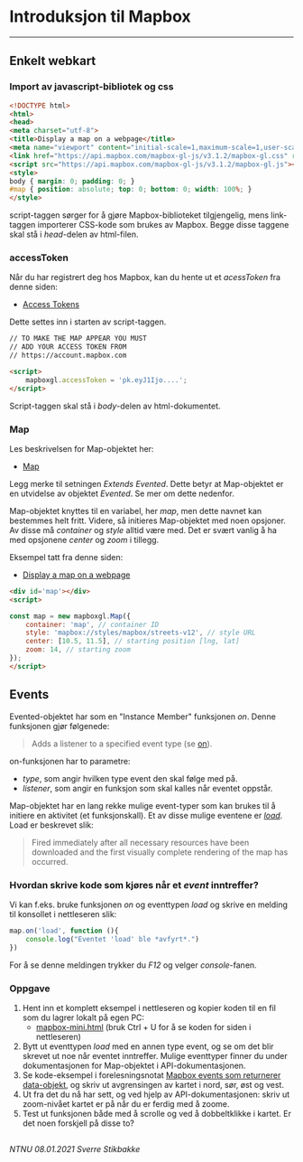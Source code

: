 # Introduksjon til Mapbox

---

## Enkelt webkart

### Import av javascript-bibliotek og css

```html
<!DOCTYPE html>
<html>
<head>
<meta charset="utf-8">
<title>Display a map on a webpage</title>
<meta name="viewport" content="initial-scale=1,maximum-scale=1,user-scalable=no">
<link href="https://api.mapbox.com/mapbox-gl-js/v3.1.2/mapbox-gl.css" rel="stylesheet">
<script src="https://api.mapbox.com/mapbox-gl-js/v3.1.2/mapbox-gl.js"></script>
<style>
body { margin: 0; padding: 0; }
#map { position: absolute; top: 0; bottom: 0; width: 100%; }
</style>
```

script-taggen sørger for å gjøre Mapbox-biblioteket tilgjengelig, mens link-taggen importerer CSS-kode som brukes av Mapbox. Begge disse taggene skal stå i *head*-delen av html-filen.

### accessToken

Når du har registrert deg hos Mapbox, kan du hente ut et *acessToken* fra denne siden:
- [Access Tokens](https://account.mapbox.com/access-tokens/)

Dette settes inn i starten av script-taggen. 

```html
// TO MAKE THE MAP APPEAR YOU MUST
// ADD YOUR ACCESS TOKEN FROM
// https://account.mapbox.com

<script>
    mapboxgl.accessToken = 'pk.eyJ1Ijo....';
</script>
```

Script-taggen skal stå i *body*-delen av html-dokumentet.

### Map

Les beskrivelsen for Map-objektet her:

- [Map](https://docs.mapbox.com/mapbox-gl-js/api/#map)

Legg merke til setningen *Extends Evented*. Dette betyr at Map-objektet er en utvidelse av objektet *Evented*. Se mer om dette nedenfor.

Map-objektet knyttes til en variabel, her *map*, men dette navnet kan bestemmes helt fritt. Videre, så initieres Map-objektet med noen opsjoner. Av disse må *container* og *style* alltid være med. Det er svært vanlig å ha med opsjonene *center* og *zoom* i tillegg.

Eksempel tatt fra denne siden:

- [Display a map on a webpage](https://docs.mapbox.com/mapbox-gl-js/example/simple-map/)

```html
<div id='map'></div>
<script>

const map = new mapboxgl.Map({
	container: 'map', // container ID
	style: 'mapbox://styles/mapbox/streets-v12', // style URL
	center: [10.5, 11.5], // starting position [lng, lat]
	zoom: 14, // starting zoom
});
</script>
```


## Events

Evented-objektet har som en "Instance Member" funksjonen *on*. Denne funksjonen gjør følgenede: 
> Adds a listener to a specified event type (se [on](https://docs.mapbox.com/mapbox-gl-js/api/#evented#on)). 

on-funksjonen har to parametre:
- _type_, som angir hvilken type event den skal følge med på. 
- _listener_, som angir en funksjon som skal kalles når eventet oppstår.

Map-objektet har en lang rekke mulige event-typer som kan brukes til å initiere en aktivitet (et funksjonskall). Et av disse mulige eventene er *[load](https://docs.mapbox.com/mapbox-gl-js/api/#map.event:load)*. Load er beskrevet slik:
> Fired immediately after all necessary resources have been downloaded and the first visually complete rendering of the map has occurred.

### Hvordan skrive kode som kjøres når et *event* inntreffer?

Vi kan f.eks. bruke funksjonen *on* og eventtypen *load* og skrive en melding til konsollet i nettleseren slik:

```javascript
map.on('load', function (){
    console.log("Eventet 'load' ble *avfyrt*.")
})
```

For å se denne meldingen trykker du *F12* og velger *console*-fanen.

### Oppgave

1. Hent inn et komplett eksempel i nettleseren og kopier koden til en fil som du lagrer lokalt på egen PC:
    - [mapbox-mini.html](mapbox-mini.html)
    (bruk Ctrl + U for å se koden for siden i nettleseren) 
2. Bytt ut eventtypen *load* med en annen type event, og se om det blir skrevet ut noe når eventet inntreffer. Mulige eventtyper finner du under dokumentasjonen for Map-objektet i API-dokumentasjonen.
3. Se kode-eksempel i forelesningsnotat [Mapbox events som returnerer data-objekt](https://folk.ntnu.no/sverrsti/GEO2311F-H2020/mapbox-events-data.html), og skriv ut avgrensingen av kartet i nord, sør, øst og vest.
4. Ut fra det du nå har sett, og ved hjelp av API-dokumentasjonen: skriv ut zoom-nivået kartet er på når du er ferdig med å zoome.
5. Test ut funksjonen både med å scrolle og ved å dobbeltklikke i kartet. Er det noen forskjell på disse to?

##

*NTNU 08.01.2021 Sverre Stikbakke*
